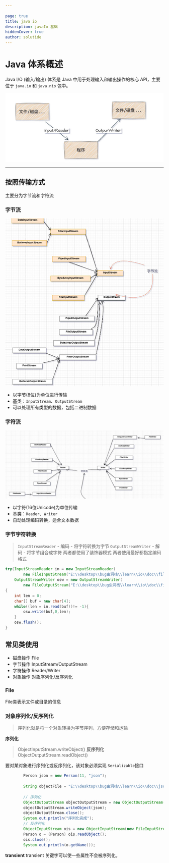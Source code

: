 ```yaml
---

page: true
title: java io 
description: javaIo 基础
hiddenCover: true 
author: solutide
---
```

# Java 体系概述

Java I/O (输入/输出) 体系是 Java 中用于处理输入和输出操作的核心 API，主要位于 `java.io` 和 `java.nio` 包中。

![Java IO 体系](../public/javaIO_01.jpg)

---

## 按照传输方式

主要分为字节流和字符流

### 字节流

![字节流](../public/字节流.jpg)

- 以字节(8位)为单位进行传输
- 基类：`InputStream`、`OutputStream`
- 可以处理所有类型的数据，包括二进制数据

### 字符流

![字符流](../public/字符流.jpg)

- 以字符(16位Unicode)为单位传输
- 基类：`Reader`、`Writer`
- 自动处理编码转换，适合文本数据

### 字节字符转换

> `InputStreamReader` - 编码 - 将字符转换为字节
> `OutputStreamWriter` - 解码 - 将字节组合成字符
> 两者都使用了装饰器模式
> 两者使用最好都指定编码格式

```java
try(InputStreamReader in = new InputStreamReader(
        new FileInputStream("E:\\desktop\\bug虫洞栈\\learn\\io\\doc\\file.txt"),"gbk");
    OutputStreamWriter osw = new OutputStreamWriter(
        new FileOutputStream("E:\\desktop\\bug虫洞栈\\learn\\io\\doc\\file1.txt"), StandardCharsets.UTF_8))
{
    int len = 0;
    char[] buf = new char[4];
    while((len = in.read(buf))!= -1){
        osw.write(buf,0,len);
    }
    osw.flush();
}
```

## 常见类使用

- 磁盘操作 File
- 字节操作  InputStream/OutputStream
- 字符操作  Reader/Writer
- 对象操作  对象序列化/反序列化

### File

File类表示文件或目录的信息

### 对象序列化/反序列化

> 序列化就是将一个对象转换为字节序列，方便存储和运输

**序列化**

> ObjectInputStream.writeObject()
> **反序列化**
> ObjectOutputStream.readObject()

要对某对象进行序列化或反序列化，该对象必须实现 `Serializable`接口

```java
        Person json = new Person(11, "json");

        String objectFile = "E:\\desktop\\bug虫洞栈\\learn\\io\\doc\\json.dat";

        // 序列化
        ObjectOutputStream objectOutputStream = new ObjectOutputStream(new FileOutputStream(objectFile));
        objectOutputStream.writeObject(json);
        objectOutputStream.close();
        System.out.println("序列化完成");
        // 反序列化
        ObjectInputStream ois = new ObjectInputStream(new FileInputStream(objectFile));
        Person o = (Person) ois.readObject();
        ois.close();
        System.out.println(o.getName());
```

**transient**
transient 关键字可以使一些属性不会被序列化。
